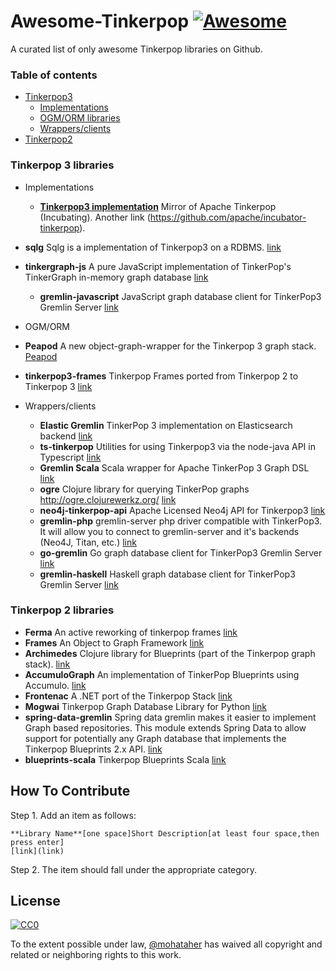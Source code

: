 # Awesome-Tinkerpop [![Awesome](https://cdn.rawgit.com/sindresorhus/awesome/d7305f38d29fed78fa85652e3a63e154dd8e8829/media/badge.svg)](https://github.com/sindresorhus/awesome)

A curated list of only awesome Tinkerpop libraries on Github.

### Table of contents
* [Tinkerpop3](#Tinkerpop3)
	- [Implementations](#Tinkerpop3-Implementations)
	- [OGM/ORM libraries](#ogm)
	- [Wrappers/clients](#wrappers)
* [Tinkerpop2](#Tinkerpop2)



### <A NAME="Tinkerpop3"></A>Tinkerpop 3 libraries
* <A NAME="Tinkerpop3-Implementations"></A>Implementations
    * **[Tinkerpop3 implementation](http://tinkerpop.incubator.apache.org/)** Mirror of Apache Tinkerpop (Incubating). Another link (https://github.com/apache/incubator-tinkerpop).
 * **sqlg** Sqlg is a implementation of Tinkerpop3 on a RDBMS. [link](https://github.com/pietermartin/sqlg)
 * **tinkergraph-js** A pure JavaScript implementation of TinkerPop's TinkerGraph in-memory graph database
[link](https://github.com/jbmusso/tinkergraph-js)
   * **gremlin-javascript** JavaScript graph database client for TinkerPop3 Gremlin Server
[link](https://github.com/jbmusso/gremlin-javascript)

* <A NAME="ogm"></A>OGM/ORM
 * **Peapod** A new object-graph-wrapper for the Tinkerpop 3 graph stack.
[Peapod](https://github.com/bayofmany/peapod)
 * **tinkerpop3-frames** Tinkerpop Frames ported from Tinkerpop 2 to Tinkerpop 3
 [link](https://github.com/jsight/tinkerpop3-frames)
* <A NAME="wrappers"></A>Wrappers/clients
    * **Elastic Gremlin** TinkerPop 3 implementation on Elasticsearch backend
[link](https://github.com/rmagen/elastic-gremlin)
    * **ts-tinkerpop** Utilities for using Tinkerpop3 via the node-java API in Typescript
[link](https://github.com/RedSeal-co/ts-tinkerpop)
    * **Gremlin Scala** Scala wrapper for Apache TinkerPop 3 Graph DSL
[link](https://github.com/mpollmeier/gremlin-scala)
    * **ogre** Clojure library for querying TinkerPop graphs http://ogre.clojurewerkz.org/
[link](https://github.com/clojurewerkz/ogre)
    * **neo4j-tinkerpop-api** Apache Licensed Neo4j API for Tinkerpop3
[link](https://github.com/neo4j-contrib/neo4j-tinkerpop-api)
    * **gremlin-php** gremlin-server php driver compatible with TinkerPop3. It will allow you to connect to gremlin-server and it's backends (Neo4J, Titan, etc.)
[link](https://github.com/PommeVerte/gremlin-php)
   * **go-gremlin** Go graph database client for TinkerPop3 Gremlin Server [link](https://github.com/go-gremlin/gremlin)
   *  **gremlin-haskell** Haskell graph database client for TinkerPop3 Gremlin Server
[link](https://github.com/nakaji-dayo/gremlin-haskell)

    

### <A NAME="Tinkerpop2"></A>Tinkerpop 2 libraries
* **Ferma** An active reworking of tinkerpop frames
[link](https://github.com/Syncleus/Ferma)
* **Frames** An Object to Graph Framework
[link](https://github.com/tinkerpop/frames)
* **Archimedes** Clojure library for Blueprints (part of the Tinkerpop graph stack).
[link](https://github.com/clojurewerkz/archimedes)
* **AccumuloGraph** An implementation of TinkerPop Blueprints using Accumulo.
[link](https://github.com/JHUAPL/AccumuloGraph)
* **Frontenac** A .NET port of the Tinkerpop Stack
[link](https://github.com/Loupi/Frontenac)
* **Mogwai** Tinkerpop Graph Database Library for Python
[link](https://github.com/platinummonkey/mogwai)
* **spring-data-gremlin** Spring data gremlin makes it easier to implement Graph based repositories. This module extends Spring Data to allow support for potentially any Graph database that implements the Tinkerpop Blueprints 2.x API.
[link](https://github.com/gjrwebber/spring-data-gremlin)
* **blueprints-scala** Tinkerpop Blueprints Scala
[link](https://github.com/anvie/blueprints-scala)

## How To Contribute
Step 1. Add an item as follows:
```
**Library Name**[one space]Short Description[at least four space,then press enter]
[link](link)
```

Step 2. The item should fall under the appropriate category.

## License
[![CC0](https://licensebuttons.net/p/zero/1.0/88x31.png)](http://creativecommons.org/publicdomain/zero/1.0/)

To the extent possible under law, [@mohataher](https://github.com/mohataher) has waived all copyright and related or neighboring rights to this work.
